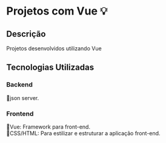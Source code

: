 # Projetos com Vue :bulb:
## Descrição
Projetos desenvolvidos utilizando Vue

## Tecnologias Utilizadas

### Backend
:diamond_shape_with_a_dot_inside:json server.<br>
### Frontend
:diamond_shape_with_a_dot_inside:Vue: Framework para front-end.<br>
:diamond_shape_with_a_dot_inside:CSS/HTML: Para estilizar e estruturar a aplicação front-end.<br>
